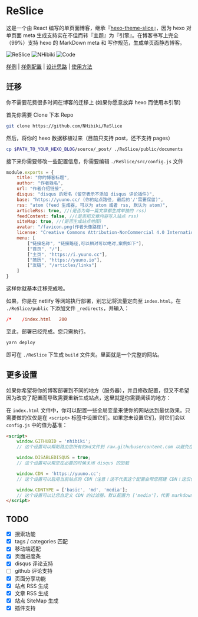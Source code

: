 # ReSlice

这是一个由 React 编写的单页面博客，继承『[hexo-theme-slice](https://github.com/NHibiki/hexo-theme-slice)』，因为 hexo 对单页面 meta 生成支持实在不佳而转『主题』为『引擎』。在博客书写上完全（99%）支持 hexo 的 MarkDown meta 和 写作规范，生成单页面静态博客。

![ReSlice](https://img.shields.io/badge/Driven%20By-React%2016-ff4500.svg?style=flat-square)
![NHibiki](https://img.shields.io/badge/Author-NHibiki-40aa00.svg?style=flat-square)
![Code](https://img.shields.io/badge/Code%20With-<3-ff0000.svg?style=flat-square)

[样例](https://yuuno.cc) | [样例配置](https://github.com/NHibiki/blog) | [设计思路](https://yuuno.cc/articles/why-drop-hexo) | [使用方法](https://github.com/NHibiki/ReSlice#使用方法)

## 迁移

你不需要花费很多时间在博客的迁移上 (如果你愿意放弃 hexo 而使用本引擎)

首先你需要 Clone 下本 Repo

```sh
git clone https://github.com/NHibiki/ReSlice
```

然后，将你的 hexo 数据移植过来（目前只支持 post，还不支持 pages）

```sh
cp $PATH_TO_YOUR_HEXO_BLOG/source/_post/ ./ReSlice/public/documents
```

接下来你需要修改一些配置信息，你需要编辑 `./ReSlice/src/config.js` 文件

```javascript
module.exports = {
    title: "你的博客标题",
    author: "作者姓名",
    url: "作者介绍链接",
    disqus: "disqus 的短名 (留空表示不添加 disqus 评论插件)",
    base: "https://yuuno.cc/ (你的站点路径, 最后的'/'需要保留)",
    rss: "atom (feed 生成器, 可以为 atom 或者 rss, 默认为 atom)",
    articleRss: true, //(是否为每一篇文章都生成单独的 rss)
    feedContent: false, //(是否把文章内容写入站点 rss)
    siteMap: true, //(是否生成站点地图)
    avatar: "/favicon.png(作者头像路径)",
    license: "Creative Commons Attribution-NonCommercial 4.0 International License(你的版权解释)",
    menu: [
        ["链接名称", "链接路径,可以相对可以绝对,案例如下"],
        ["首页", "/"],
        ["主页", "https://i.yuuno.cc"],
        ["简历", "https://yuuno.io"],
        ["友链", "/articles/links"]
    ]
}
```

这样你就基本迁移完成啦。

如果，你是在 netlify 等网站执行部署，别忘记将流量定向至 `index.html`。在 `./ReSlice/public` 下添加文件 `_redirects`，并输入：

```conf
/*    /index.html   200
```

至此，部署已经完成。您只需执行。

```sh
yarn deploy
```

即可在 `./ReSlice` 下生成 `build` 文件夹。里面就是一个完整的网站。

## 更多设置

如果你希望将你的博客部署到不同的地方（服务器），并且修改配置，但又不希望因为改变了配置而导致需要重新生成站点，这里就是你需要阅读的地方：

在 `index.html` 文件中，你可以配置一些全局变量来使你的网站达到最优效果。只需要做的仅仅是在 `<script>` 标签中设置它们。如果您未设置它们，则它们会以 `config.js` 中的值为基准：

```html
<script>
    window.GITHUBID = 'nhibiki';
    // 这个设置可以帮助路由您所有的md文件到 raw.githubusercontent.com 以避免在您将网站部署到 github pages 时无法读取源 markdown 文件的问题

    window.DISABLEDISQUS = true;
    // 这个设置可以帮您在必要的时候关闭 disqus 的加载

    window.CDN = 'https://yuuno.cc';
    // 这个设置可以启用当前站点的 CDN（注意！这不代表这个配置会帮您搭建 CDN！这仅仅意味着网站内配置的链接前缀会被更换到 https://yuuno.cc 而已）

    window.CDNTYPE = ['basic', 'md', 'media'];
    // 这个设置可以让您自定义 CDN 的过滤器，默认配置为 ['media']，代表 markdown 中以当前 URL 开头或是未指定 URL 的 图片/视频 会被开启 CDN。'basic', 'md' 代表网站的基本配置 / 和文章的 markdown 会被开启 CDN。（注意！如果开启这两项，请确保您的 CDN 支持源站的跨域请求！）
</script>
```

## TODO

- [x] 搜索功能
- [x] tags / categories 匹配
- [x] 移动端适配
- [x] 页面进度条
- [x] disqus 评论支持
- [ ] github 评论支持
- [x] 页面分享功能
- [x] 站点 RSS 生成
- [x] 文章 RSS 生成
- [x] 站点 SiteMap 生成
- [x] 插件支持
